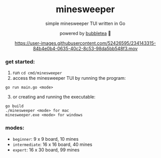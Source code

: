 <div align="center">

# minesweeper

simple minesweeper TUI written in Go

powered by [bubbletea](https://github.com/charmbracelet/bubbletea) 🧋


https://user-images.githubusercontent.com/52426595/234143315-84b4e0b4-0635-40c2-8c53-98da5bb548f3.mov


</div>

### get started:

1. run `cd cmd/minesweeper`
2. access the minesweeper TUI by running the program:

```
go run main.go <mode>
```

3. or creating and running the executable:

```
go build
./minesweeper <mode> for mac
minesweeper.exe <mode> for windows
```

### modes:

- `beginner`: 9 x 9 board, 10 mines
- `intermediate`: 16 x 16 board, 40 mines
- `expert`: 16 x 30 board, 99 mines
